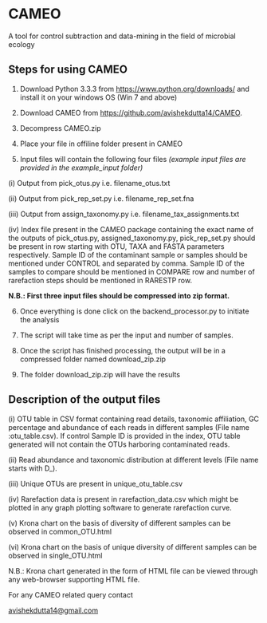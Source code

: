 # CAMEO
A tool for control subtraction and data-mining in the field of microbial ecology

## Steps for using CAMEO

1) Download Python 3.3.3 from https://www.python.org/downloads/ and install it on your windows OS (Win 7 and above)

2) Download CAMEO from https://github.com/avishekdutta14/CAMEO.

3) Decompress CAMEO.zip

4) Place your file in offiline folder present in CAMEO

5) Input files will contain the following four files *(example input files are provided in the example_input folder)*

  (i)	Output from pick_otus.py  i.e. filename_otus.txt

  (ii)	Output from pick_rep_set.py i.e. filename_rep_set.fna

  (iii)	Output from assign_taxonomy.py i.e. filename_tax_assignments.txt

  (iv)	Index file present in the CAMEO package containing the exact name of the outputs of pick_otus.py, assigned_taxonomy.py, pick_rep_set.py should be present in row starting   with OTU, TAXA and FASTA parameters respectively. Sample ID of the contaminant sample or samples should be mentioned under CONTROL and separated by comma. Sample ID of the       samples to compare should be mentioned in COMPARE row and number of rarefaction steps should be mentioned in RARESTP row.

 **N.B.: First three input files should be compressed into zip format.**

6) Once everything is done click on the backend_processor.py to initiate the analysis

7) The script will take time as per the input and number of samples.

8) Once the script has finished processing, the output will be in a compressed folder named download_zip.zip

10) The folder download_zip.zip will have the results

## Description of the output files

(i)	OTU table in CSV format containing read details, taxonomic affiliation, GC percentage and abundance of each reads in different samples (File name :otu_table.csv). If control Sample ID is provided in the index, OTU table generated will not contain the OTUs harboring contaminated reads.

(ii)	Read abundance and taxonomic distribution at different levels (File name starts with D_).

(iii)	Unique OTUs are present in unique_otu_table.csv

(iv)	Rarefaction data is present in rarefaction_data.csv which might be plotted in any graph plotting software to generate rarefaction curve.

(v)	Krona chart on the basis of diversity of different samples can be observed in common_OTU.html

(vi)	Krona chart on the basis of unique diversity of different samples can be observed in single_OTU.html

N.B.: Krona chart generated in the form of HTML file can be viewed through any web-browser supporting HTML file.


For any CAMEO related query contact 

avishekdutta14@gmail.com
